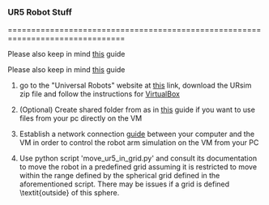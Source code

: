 ### UR5 Robot Stuff
===============================================================================

Please also keep in mind [this](https://academy.universal-robots.com/media/jiehhszc/ursim_vmoracle_installation_guidev03_en.pdf) guide


Please also keep in mind [this](https://academy.universal-robots.com/media/jiehhszc/ursim_vmoracle_installation_guidev03_en.pdf) guide


1.  go to the "Universal Robots" website at [this](https://www.universal-robots.com/download/software-cb-series/simulator-non-linux/offline-simulator-cb-series-non-linux-ursim-3143/) link, download the URsim zip file and follow the instructions for [VirtualBox](https://www.virtualbox.org/wiki/Downloads)

2. (Optional) Create shared folder from as in [this](https://medium.com/macoclock/share-folder-between-macos-and-ubuntu-4ce84fb5c1ad) guide if you want to use files from your pc directly on the VM

4. Establish a network connection [guide](https://alainber.medium.com/virtualbox-networking-setup-1954c40e41f3) between your computer and the VM in order to control the robot arm simulation on the VM from your PC

5. Use python script 'move_ur5_in_grid.py' and consult its documentation to move the robot in a predefined grid assuming it is restricted to move within the range defined by the spherical grid defined in the aforementioned script. There may be issues if a grid is defined \textit{outside} of this sphere.